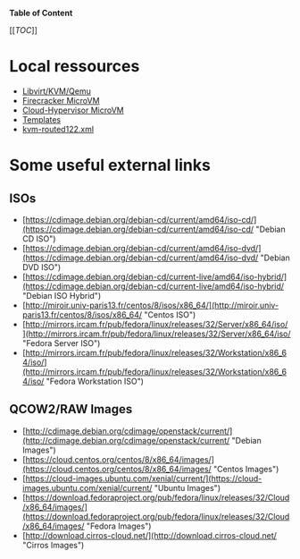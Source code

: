 **Table of Content**

[[_TOC_]]

# Local ressources
- [Libvirt/KVM/Qemu](/cloud/KVM.md)
- [Firecracker MicroVM](/cloud/Firecracker.md)
- [Cloud-Hypervisor MicroVM](/cloud/Cloud-Hypervisor.md)
- [Templates](/cloud/templates)
- [kvm-routed122.xml](/cloud/kvm-routed122.xml)
# Some useful external links
## ISOs
- [https://cdimage.debian.org/debian-cd/current/amd64/iso-cd/](https://cdimage.debian.org/debian-cd/current/amd64/iso-cd/ "Debian CD ISO")
- [https://cdimage.debian.org/debian-cd/current/amd64/iso-dvd/](https://cdimage.debian.org/debian-cd/current/amd64/iso-dvd/ "Debian DVD ISO")
- [https://cdimage.debian.org/debian-cd/current-live/amd64/iso-hybrid/](https://cdimage.debian.org/debian-cd/current-live/amd64/iso-hybrid/ "Debian ISO Hybrid")
- [http://miroir.univ-paris13.fr/centos/8/isos/x86_64/](http://miroir.univ-paris13.fr/centos/8/isos/x86_64/ "Centos ISO")
- [http://mirrors.ircam.fr/pub/fedora/linux/releases/32/Server/x86_64/iso/](http://mirrors.ircam.fr/pub/fedora/linux/releases/32/Server/x86_64/iso/ "Fedora Server ISO")
- [http://mirrors.ircam.fr/pub/fedora/linux/releases/32/Workstation/x86_64/iso/](http://mirrors.ircam.fr/pub/fedora/linux/releases/32/Workstation/x86_64/iso/ "Fedora Workstation ISO")

## QCOW2/RAW Images
- [http://cdimage.debian.org/cdimage/openstack/current/](http://cdimage.debian.org/cdimage/openstack/current/ "Debian Images")
- [https://cloud.centos.org/centos/8/x86_64/images/](https://cloud.centos.org/centos/8/x86_64/images/ "Centos Images")
- [https://cloud-images.ubuntu.com/xenial/current/](https://cloud-images.ubuntu.com/xenial/current/ "Ubuntu Images")
- [https://download.fedoraproject.org/pub/fedora/linux/releases/32/Cloud/x86_64/images/](https://download.fedoraproject.org/pub/fedora/linux/releases/32/Cloud/x86_64/images/ "Fedora Images")
- [http://download.cirros-cloud.net/](http://download.cirros-cloud.net/ "Cirros Images")

